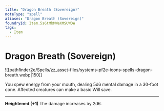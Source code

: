 ```yaml
---
title: "Dragon Breath (Sovereign)"
noteType: "spell"
aliases: "Dragon Breath (Sovereign)"
foundryId: Item.5sGtMbMWeXMSUWDW
tags:
  - Item
---
```


# Dragon Breath (Sovereign)
![[pathfinder2e/Spells/zz_asset-files/systems-pf2e-icons-spells-dragon-breath.webp|150]]

You spew energy from your mouth, dealing 5d6 mental damage in a 30-foot cone. Affected creatures can make a basic Will save.

* * *

**Heightened (+1)** The damage increases by 2d6.
